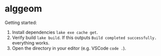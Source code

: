 # alggeom

Getting started:

1. Install dependencies `lake exe cache get`.
2. Verify build `lake build`. If this outputs `Build completed successfully.` everything works.
3. Open the directory in your editor (e.g. VSCode `code .`).
